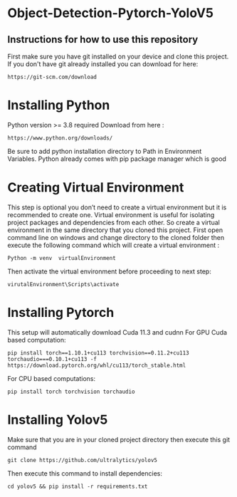 # Object-Detection-Pytorch-YoloV5

## Instructions for how to use this repository
First make sure you have git installed on your device and clone this project. If you don't have git already installed you can download for here:
```
https://git-scm.com/download
```

# Installing Python
Python version >= 3.8 required
Download from here : 
```
https://www.python.org/downloads/
```
Be sure to add python installation directory to Path in Environment Variables. Python already comes with pip package manager which is good

# Creating Virtual Environment
This step is optional you don’t need to create a virtual environment but it is recommended to create one. Virtual environment is useful for isolating project packages and dependencies from each other. So create a virtual environment in the same directory that you cloned this project.
First open command line on windows and change directory to the cloned folder then execute the following command which will create a virtual environment :
```
Python -m venv  virtualEnvironment
```
Then activate the virtual environment before proceeding to next step:
```
virutalEnvironment\Scripts\activate
```

# Installing Pytorch
This setup will automatically download Cuda 11.3 and cudnn
For GPU Cuda based computation:
```
pip install torch==1.10.1+cu113 torchvision==0.11.2+cu113 torchaudio===0.10.1+cu113 -f https://download.pytorch.org/whl/cu113/torch_stable.html
```
For CPU based computations:
```
pip install torch torchvision torchaudio
```

# Installing Yolov5
Make sure that you are in your cloned project directory then execute this git command
```
git clone https://github.com/ultralytics/yolov5
```
Then execute this command to install dependencies:
```
cd yolov5 && pip install -r requirements.txt
```


